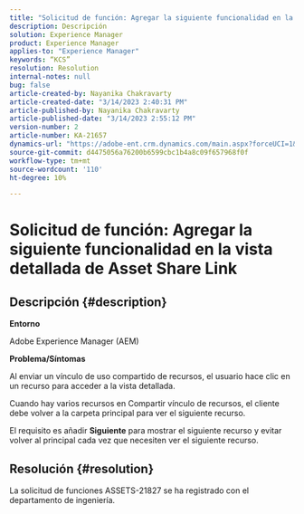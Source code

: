 ```yaml
---
title: "Solicitud de función: Agregar la siguiente funcionalidad en la vista detallada de Asset Share Link"
description: Descripción
solution: Experience Manager
product: Experience Manager
applies-to: "Experience Manager"
keywords: “KCS”
resolution: Resolution
internal-notes: null
bug: false
article-created-by: Nayanika Chakravarty
article-created-date: "3/14/2023 2:40:31 PM"
article-published-by: Nayanika Chakravarty
article-published-date: "3/14/2023 2:55:12 PM"
version-number: 2
article-number: KA-21657
dynamics-url: "https://adobe-ent.crm.dynamics.com/main.aspx?forceUCI=1&pagetype=entityrecord&etn=knowledgearticle&id=3f5b4c26-76c2-ed11-83ff-6045bd006a22"
source-git-commit: d4475056a76200b6599cbc1b4a8c09f657968f0f
workflow-type: tm+mt
source-wordcount: '110'
ht-degree: 10%

---
```


# Solicitud de función: Agregar la siguiente funcionalidad en la vista detallada de Asset Share Link

## Descripción {#description}


<b>Entorno</b>

Adobe Experience Manager (AEM)

<b>Problema/Síntomas</b>

Al enviar un vínculo de uso compartido de recursos, el usuario hace clic en un recurso para acceder a la vista detallada.

Cuando hay varios recursos en Compartir vínculo de recursos, el cliente debe volver a la carpeta principal para ver el siguiente recurso.

El requisito es añadir <b>Siguiente</b> para mostrar el siguiente recurso y evitar volver al principal cada vez que necesiten ver el siguiente recurso.


## Resolución {#resolution}


La solicitud de funciones ASSETS-21827 se ha registrado con el departamento de ingeniería.
